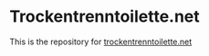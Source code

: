 # Trockentrenntoilette.net

This is the repository for [trockentrenntoilette.net](https://www.trockentrenntoilette.com/)